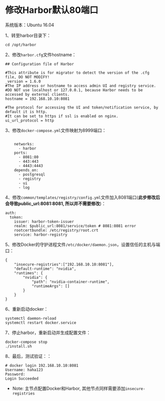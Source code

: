 # 修改Harbor默认80端口
系统版本：Ubuntu 16.04  

1、转至harbor目录下：

```Shell
cd /opt/harbor
```

2、修改```harbor.cfg```文件hostname：

```Shell
## Configuration file of Harbor

#This attribute is for migrator to detect the version of the .cfg file, DO NOT MODIFY!
_version = 1.6.0
#The IP address or hostname to access admin UI and registry service.
#DO NOT use localhost or 127.0.0.1, because Harbor needs to be accessed by external clients.
hostname = 192.168.10.10:8081

#The protocol for accessing the UI and token/notification service, by default it is http.
#It can be set to https if ssl is enabled on nginx.
ui_url_protocol = http
```
3、修改```docker-compose.yml```文件映射为8999端口：

```Shell

    networks:
      - harbor
    ports:
      - 8081:80
      - 443:443
      - 4443:4443
    depends_on:
      - postgresql
      - registry
      - ui
      - log
```
4、修改```common/templates/registry/config.yml```文件加入8081端口(**此步修改后会导致public_url:8081:8081, 所以并不需要修改**)：

```Shell
auth:
  token:
    issuer: harbor-token-issuer
    realm: $public_url:8081/service/token # 8081:8081 error
    rootcertbundle: /etc/registry/root.crt
    service: harbor-registry
```
5、修改Docker的守护进程文件```/etc/docker/daemon.json```，设置信任的主机与端口：

```Shell
{
    "insecure-registries":["192.168.10.10:8081"],
    "default-runtime": "nvidia",
    "runtimes": {
        "nvidia": {
            "path": "nvidia-container-runtime",
            "runtimeArgs": []
        }
    }
}
```
6、重新启动docker：

```Shell
systemctl daemon-reload
systemctl restart docker.service
```
7、停止harbor，重新启动并生成配置文件：

```Shell
docker-compose stop
./install.sh
```
8、最后，测试验证：：

```Shell
# docker login 192.168.10.10:8081
Username: haha123
Password: 
Login Succeeded
```
- Note: 主节点配置Docker和Harbor, 其他节点同样需要添加```insecure-registries```
